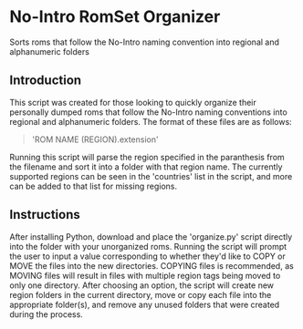 # No-Intro RomSet Organizer
Sorts roms that follow the No-Intro naming convention into regional and alphanumeric folders

## Introduction
This script was created for those looking to quickly organize their personally dumped roms that follow the No-Intro naming conventions into regional and alphanumeric folders.  The format of these files are as follows:
> 'ROM NAME (REGION).extension'

Running this script will parse the region specified in the paranthesis from the filename and sort it into a folder with that region name.  The currently supported regions can be seen in the 'countries' list in the script, and more can be added to that list for missing regions.

## Instructions
After installing Python, download and place the 'organize.py' script directly into the folder with your unorganized roms.  Running the script will prompt the user to input a value corresponding to whether they'd like to COPY or MOVE the files into the new directories.  COPYING files is recommended, as MOVING files will result in files with multiple region tags being moved to only one directory.  After choosing an option, the script will create new region folders in the current directory, move or copy each file into the appropriate folder(s), and remove any unused folders that were created during the process.
